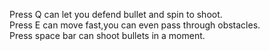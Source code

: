 Press Q can let you defend bullet and spin to shoot.<br>
Press E can move fast,you can even pass through obstacles.<br>
Press space bar can shoot bullets in a moment.<br>
